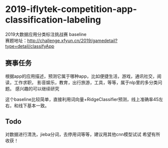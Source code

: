 # 2019-iflytek-competition-app-classification-labeling
2019大数据应用分类标注挑战赛 baseline  
赛题地址：http://challenge.xfyun.cn/2019/gamedetail?type=detail/classifyApp  

## 赛事任务  
根据app的应用描述，预测它属于哪种app，比如便捷生活，游戏，通讯社交，阅读，工作求职， 影音娱乐，教育，出行旅游，工具，等等，属于nlp里的多分类问题。 感兴趣的可以继续研究  

这个baseline比较简单，直接利用词向量+RidgeClassifier预测，线上准确率45左右，和线下基本一致。

## Todo
对数据进行清洗，jieba分词，去停用词等等，建议用其他cnn模型试试
希望有所收获！   




